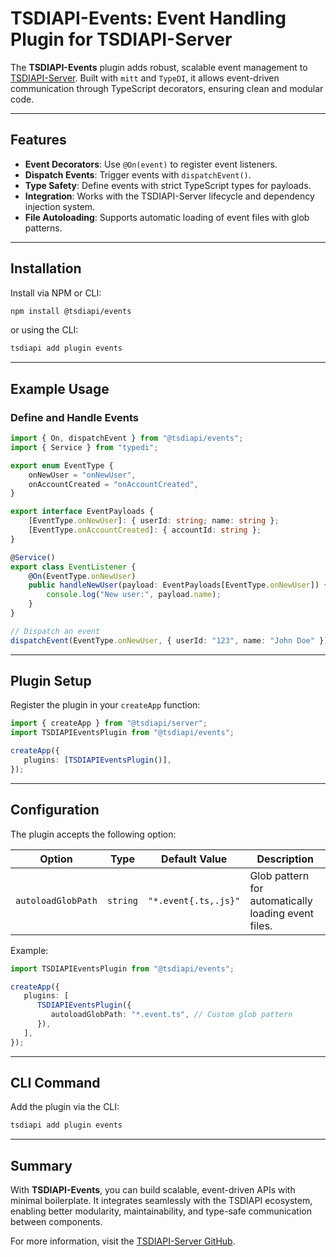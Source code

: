 # TSDIAPI-Events: Event Handling Plugin for TSDIAPI-Server

The **TSDIAPI-Events** plugin adds robust, scalable event management to [TSDIAPI-Server](https://github.com/unbywyd/tsdiapi-server). Built with `mitt` and `TypeDI`, it allows event-driven communication through TypeScript decorators, ensuring clean and modular code.

---

## Features

- **Event Decorators**: Use `@On(event)` to register event listeners.
- **Dispatch Events**: Trigger events with `dispatchEvent()`.
- **Type Safety**: Define events with strict TypeScript types for payloads.
- **Integration**: Works with the TSDIAPI-Server lifecycle and dependency injection system.
- **File Autoloading**: Supports automatic loading of event files with glob patterns.

---

## Installation

Install via NPM or CLI:

```bash
npm install @tsdiapi/events
```

or using the CLI:

```bash
tsdiapi add plugin events
```

---

## Example Usage

### Define and Handle Events

```typescript
import { On, dispatchEvent } from "@tsdiapi/events";
import { Service } from "typedi";

export enum EventType {
    onNewUser = "onNewUser",
    onAccountCreated = "onAccountCreated",
}

export interface EventPayloads {
    [EventType.onNewUser]: { userId: string; name: string };
    [EventType.onAccountCreated]: { accountId: string };
}

@Service()
export class EventListener {
    @On(EventType.onNewUser)
    public handleNewUser(payload: EventPayloads[EventType.onNewUser]) {
        console.log("New user:", payload.name);
    }
}

// Dispatch an event
dispatchEvent(EventType.onNewUser, { userId: "123", name: "John Doe" });
```

---

## Plugin Setup

Register the plugin in your `createApp` function:

```typescript
import { createApp } from "@tsdiapi/server";
import TSDIAPIEventsPlugin from "@tsdiapi/events";

createApp({
   plugins: [TSDIAPIEventsPlugin()],
});
```

---

## Configuration

The plugin accepts the following option:

| Option              | Type     | Default Value       | Description                            |
|---------------------|----------|---------------------|----------------------------------------|
| `autoloadGlobPath`  | `string` | `"*.event{.ts,.js}"` | Glob pattern for automatically loading event files. |

Example:

```typescript
import TSDIAPIEventsPlugin from "@tsdiapi/events";

createApp({
   plugins: [
      TSDIAPIEventsPlugin({
         autoloadGlobPath: "*.event.ts", // Custom glob pattern
      }),
   ],
});
```

---

## CLI Command

Add the plugin via the CLI:

```bash
tsdiapi add plugin events
```

---

## Summary

With **TSDIAPI-Events**, you can build scalable, event-driven APIs with minimal boilerplate. It integrates seamlessly with the TSDIAPI ecosystem, enabling better modularity, maintainability, and type-safe communication between components.

For more information, visit the [TSDIAPI-Server GitHub](https://github.com/unbywyd/tsdiapi-server).